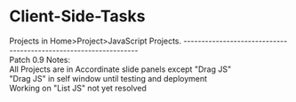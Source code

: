 # Client-Side-Tasks
Projects in Home>Project>JavaScript Projects.
----------------------------------------------------------------- <br />
Patch 0.9 Notes: <br />
All Projects are in Accordinate slide panels except "Drag JS" <br />
"Drag JS" in self window until testing and deployment <br />
Working on "List JS" not yet resolved <br />
